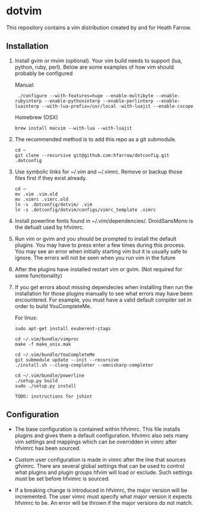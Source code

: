 dotvim
======

This repository contains a vim distribution created by and for Heath Farrow.

Installation
---------------------------
1. Install gvim or mvim (optional). Your vim build needs to support (lua, python, ruby, perl). Below are some examples of how vim should probably be configured

    Manual:
    ```
     ./configure --with-features=huge --enable-multibyte --enable-rubyinterp --enable-pythoninterp --enable-perlinterp --enable-luainterp --with-lua-prefix=/usr/local -with-luajit --enable-cscope
    ```
    Homebrew (OSX)
    ```
    brew install macvim --with-lua --with-luajit
    ```
2.  The recommended method is to add this repo as a git submodule.

    ```
    cd ~
    git clone --recursive git@github.com:hfarrow/dotconfig.git .dotconfig
    ```

3.  Use symbolic links for ~/.vim and ~/.vimrc. Remove or backup those files first if they exist already.

    ```
    cd ~
    mv .vim .vim.old
    mv .vimrc .vimrc.old
    ln -s .dotconfig/dotvim/ .vim
    ln -s .dotconfig/dotvim/configs/vimrc_template .vimrc
    ```
4. Install powerline fonts found in ~/.vim/dependencies/. DroidSansMono is the defualt used by hfvimrc.

5.  Run vim or gvim and you should be prompted to install the default plugins. You may have to press enter a few times
    during this process. You may see an error when initially starting vim but it is usually safe to ignore.
    The errors will not be seen when you run vim in the future

6.  After the plugins have installed restart vim or gvim. (Not required for some functionality)

7.  If you get errors about missing dependecies when installing then run the installation for those plugins manually
    to see what errors may have been encountered. For example, you must have a valid default compiler set in order
    to build YouCompleteMe.

    For linux:
    ```
    sudo apt-get install exuberent-ctags

    cd ~/.vim/bundle/vimproc
    make -f make_unix.mak

    cd ~/.vim/bundle/YouCompleteMe
    git submodule update --init --recursive
    ./install.sh --clang-completer --omnisharp-completer

    cd ~/.vim/bundle/powerline
    ./setup.py build
    sudo ./setup.py install

    TODO: instructions for jshint
    ```

Configuration
---------------------------
* The base configuration is contained within hfvimrc. This file installs plugins and gives them a default
   configuration. hfvimrc also sets many vim settings and mappings which can be overridden in vimrc after hfvimrc has been sourced.

* Custom user configuration is made in vimrc after the line that sources gfvimrc. There are several global settings that
  can be used to control what plugins and plugin groups hfvim will load or exclude. Such settings must be set before
  hfvimrc is sourced.

* If a breaking change is introduced in hfvimrc, the major version will be incremented. The user vimrc must specify what
  major version it expects hfvimrc to be. An error will be thrown if the major versions do not match.
